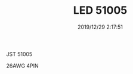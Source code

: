 ﻿---
layout: post 
title: LED 51005
tags: 51005
categories: wire-harness
overview: 
part_number: 511460500
thumb_img: static/201912/201-thumb-20191229163934.jpg
small_img: static/201912/201-20191229163934.jpg
date: 2019/12/29 2:17:51
---


<p>
	JST 51005
</p>
<p>
	26AWG 4PIN
</p>
